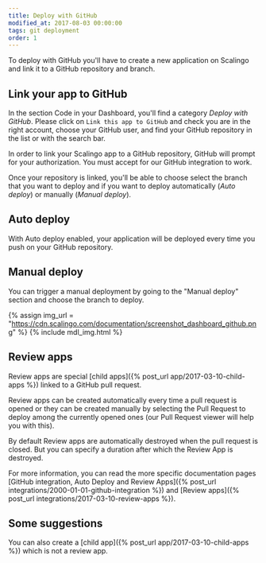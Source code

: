 ```yaml
---
title: Deploy with GitHub
modified_at: 2017-08-03 00:00:00
tags: git deployment
order: 1
---
```


To deploy with GitHub you'll have to create a new application on Scalingo and link it to a GitHub repository and branch.

## Link your app to GitHub

In the section Code in your Dashboard, you'll find a category *Deploy with GitHub*. Please click on `Link this app to GitHub` and check you are in the right account, choose your GitHub user, and find your GitHub repository in the list or with the search bar.

In order to link your Scalingo app to a GitHub repository, GitHub will prompt for your authorization. You must accept for our GitHub integration to work.

Once your repository is linked, you'll be able to choose select the branch that you want to deploy and if you want to deploy automatically (*Auto deploy*) or manually (*Manual deploy*).

## Auto deploy

With Auto deploy enabled, your application will be deployed every time you push on your GitHub repository.

## Manual deploy

You can trigger a manual deployment by going to the "Manual deploy" section and choose the branch to deploy.

{% assign img_url = "https://cdn.scalingo.com/documentation/screenshot_dashboard_github.png" %}
{% include mdl_img.html %}

## Review apps

Review apps are special [child apps]({% post_url app/2017-03-10-child-apps %}) linked to a GitHub pull request.

Review apps can be created automatically every time a pull request is opened or they can be created manually by selecting the Pull Request to deploy among the currently opened ones (our Pull Request viewer will help you with this).

By default Review apps are automatically destroyed when the pull request is closed. But you can specify a duration after which the Review App is destroyed.

For more information, you can read the more specific documentation pages [GitHub integration, Auto Deploy and Review Apps]({% post_url integrations/2000-01-01-github-integration %}) and [Review apps]({% post_url integrations/2017-03-10-review-apps %}).

## Some suggestions

You can also create a [child app]({% post_url app/2017-03-10-child-apps %}) which is not a review app.
